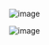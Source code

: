 ![image](https://github.com/SardorSohinazarov/Signing.Front/assets/107931170/03688d32-e8dc-492b-b1e4-b31aa6853e61)

![image](https://github.com/SardorSohinazarov/Signing.Front/assets/107931170/44e2522d-f9a1-4295-aebb-93203eecccb6)
